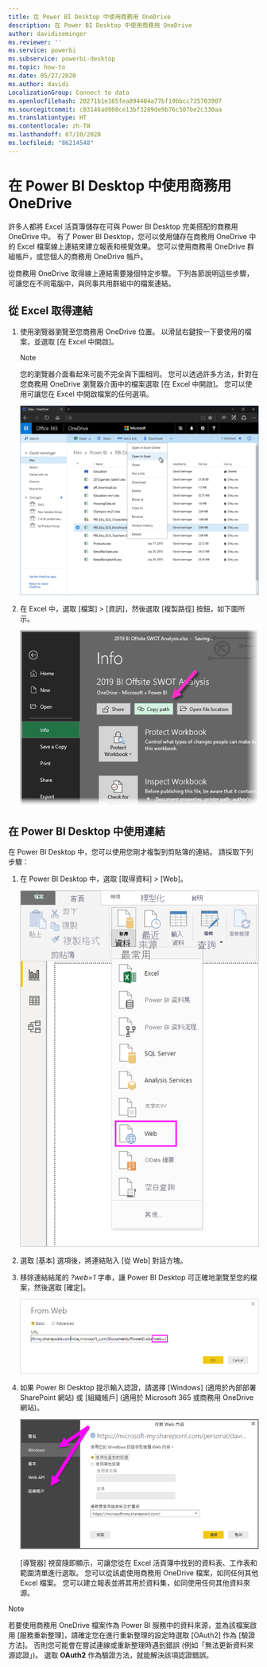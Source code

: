 ```yaml
---
title: 在 Power BI Desktop 中使用商務用 OneDrive
description: 在 Power BI Desktop 中使用商務用 OneDrive
author: davidiseminger
ms.reviewer: ''
ms.service: powerbi
ms.subservice: powerbi-desktop
ms.topic: how-to
ms.date: 05/27/2020
ms.author: davidi
LocalizationGroup: Connect to data
ms.openlocfilehash: 20271b1e165fea894404a77bf19bbcc735703907
ms.sourcegitcommit: c83146ad008ce13bf3289de9b76c507be2c330aa
ms.translationtype: HT
ms.contentlocale: zh-TW
ms.lasthandoff: 07/10/2020
ms.locfileid: "86214548"
---
```

# <a name="use-onedrive-for-business-links-in-power-bi-desktop"></a>在 Power BI Desktop 中使用商務用 OneDrive
許多人都將 Excel 活頁簿儲存在可與 Power BI Desktop 完美搭配的商務用 OneDrive 中。 有了 Power BI Desktop，您可以使用儲存在商務用 OneDrive 中的 Excel 檔案線上連結來建立報表和視覺效果。 您可以使用商務用 OneDrive 群組帳戶，或您個人的商務用 OneDrive 帳戶。

從商務用 OneDrive 取得線上連結需要幾個特定步驟。 下列各節說明這些步驟，可讓您在不同電腦中，與同事共用群組中的檔案連結。

## <a name="get-a-link-from-excel"></a>從 Excel 取得連結
1. 使用瀏覽器瀏覽至您商務用 OneDrive 位置。 以滑鼠右鍵按一下要使用的檔案，並選取 [在 Excel 中開啟]。
   
   > [!NOTE]
   > 您的瀏覽器介面看起來可能不完全與下圖相同。 您可以透過許多方法，針對在您商務用 OneDrive 瀏覽器介面中的檔案選取 [在 Excel 中開啟]。 您可以使用可讓您在 Excel 中開啟檔案的任何選項。
   
   ![瀏覽器中 OneDrive 的螢幕擷取畫面，其中顯示 [在 Excel 中開啟] 選項。](media/desktop-use-onedrive-business-links/odb-links_02.png)

2. 在 Excel 中，選取 [檔案] > [資訊]，然後選取 [複製路徑] 按鈕，如下圖所示。
   
   ![[資訊] 功能表的螢幕擷取畫面，其中顯示 [複製路徑] 按鈕選取項目。](media/desktop-use-onedrive-business-links/onedrive-copy-path.png)

## <a name="use-the-link-in-power-bi-desktop"></a>在 Power BI Desktop 中使用連結
在 Power BI Desktop 中，您可以使用您剛才複製到剪貼簿的連結。 請採取下列步驟：

1. 在 Power BI Desktop 中，選取 [取得資料] > [Web]。
   
   ![Power BI Desktop 中 [取得資料] 功能區的螢幕擷取畫面，其中顯示 [Web] 選取項目。](media/desktop-use-onedrive-business-links/power-bi-web-link-onedrive.png)
2. 選取 [基本] 選項後，將連結貼入 [從 Web] 對話方塊。
3. 移除連結結尾的 *?web=1* 字串，讓 Power BI Desktop 可正確地瀏覽至您的檔案，然後選取 [確定]。
   
    ![[從 Web] 對話方塊的螢幕擷取畫面，其中顯示如何從 [URL] 欄位移除字串。](media/desktop-use-onedrive-business-links/power-bi-web-link-confirmation.png) 
4. 如果 Power BI Desktop 提示輸入認證，請選擇 [Windows] (適用於內部部署 SharePoint 網站) 或 [組織帳戶] (適用於 Microsoft 365 或商務用 OneDrive 網站)。
   
   ![Power BI Desktop 認證提示的螢幕擷取畫面，其中顯示 [Windows] 或 [組織帳戶] 選取項目。](media/desktop-use-onedrive-business-links/odb-links_06.png)

   [導覽器] 視窗隨即顯示，可讓您從在 Excel 活頁簿中找到的資料表、工作表和範圍清單進行選取。 您可以從該處使用商務用 OneDrive 檔案，如同任何其他 Excel 檔案。 您可以建立報表並將其用於資料集，如同使用任何其他資料來源。

> [!NOTE]
> 若要使用商務用 OneDrive 檔案作為 Power BI 服務中的資料來源，並為該檔案啟用 [服務重新整理]，請確定您在進行重新整理的設定時選取 [OAuth2] 作為 [驗證方法]。 否則您可能會在嘗試連線或重新整理時遇到錯誤 (例如「無法更新資料來源認證」)。 選取 **OAuth2** 作為驗證方法，就能解決該項認證錯誤。
>
